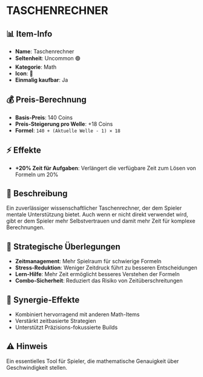 # TASCHENRECHNER

## 📊 Item-Info
- **Name**: Taschenrechner
- **Seltenheit**: Uncommon 🟢
- **Kategorie**: Math
- **Icon**: 🧮
- **Einmalig kaufbar**: Ja

## 💰 Preis-Berechnung
- **Basis-Preis**: 140 Coins
- **Preis-Steigerung pro Welle**: +18 Coins
- **Formel**: `140 + (Aktuelle Welle - 1) × 18`

## ⚡ Effekte
- **+20% Zeit für Aufgaben**: Verlängert die verfügbare Zeit zum Lösen von Formeln um 20%

## 📝 Beschreibung
Ein zuverlässiger wissenschaftlicher Taschenrechner, der dem Spieler mentale Unterstützung bietet. Auch wenn er nicht direkt verwendet wird, gibt er dem Spieler mehr Selbstvertrauen und damit mehr Zeit für komplexe Berechnungen.

## 🎯 Strategische Überlegungen
- **Zeitmanagement**: Mehr Spielraum für schwierige Formeln
- **Stress-Reduktion**: Weniger Zeitdruck führt zu besseren Entscheidungen
- **Lern-Hilfe**: Mehr Zeit ermöglicht besseres Verstehen der Formeln
- **Combo-Sicherheit**: Reduziert das Risiko von Zeitüberschreitungen

## 🔄 Synergie-Effekte
- Kombiniert hervorragend mit anderen Math-Items
- Verstärkt zeitbasierte Strategien
- Unterstützt Präzisions-fokussierte Builds

## ⚠️ Hinweis
Ein essentielles Tool für Spieler, die mathematische Genauigkeit über Geschwindigkeit stellen.
